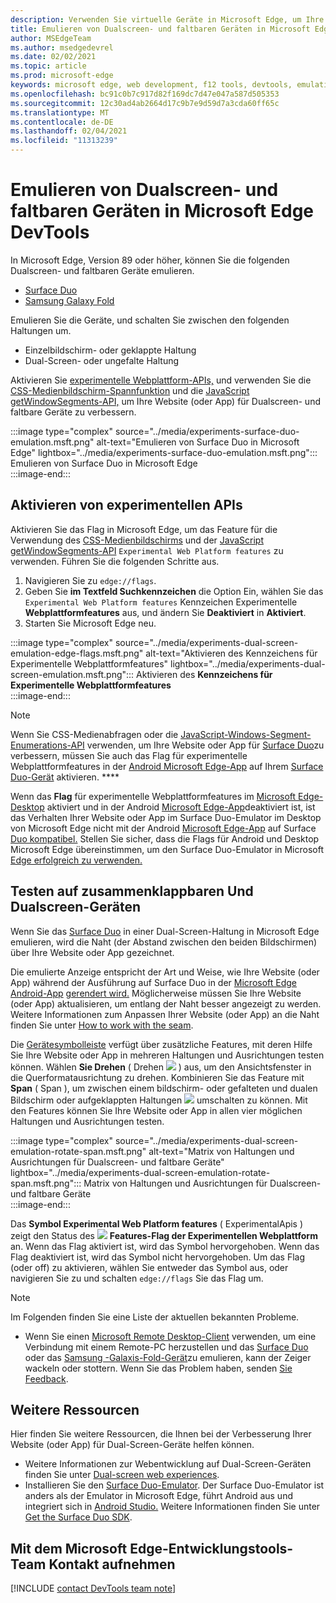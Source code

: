 ```yaml
---
description: Verwenden Sie virtuelle Geräte in Microsoft Edge, um Ihre Website für Dualscreen- und faltbare Geräte zu verbessern.
title: Emulieren von Dualscreen- und faltbaren Geräten in Microsoft Edge DevTools
author: MSEdgeTeam
ms.author: msedgedevrel
ms.date: 02/02/2021
ms.topic: article
ms.prod: microsoft-edge
keywords: microsoft edge, web development, f12 tools, devtools, emulation, device, simulation, mobile, dual-screen, foldable, Surface Duo, Samsung Galaxy Fold
ms.openlocfilehash: bc91c0b7c917d82f169dc7d47e047a587d505353
ms.sourcegitcommit: 12c30ad4ab2664d17c9b7e9d59d7a3cda60ff65c
ms.translationtype: MT
ms.contentlocale: de-DE
ms.lasthandoff: 02/04/2021
ms.locfileid: "11313239"
---
```

# Emulieren von Dualscreen- und faltbaren Geräten in Microsoft Edge DevTools  

In Microsoft Edge, Version 89 oder höher, können Sie die folgenden Dualscreen- und faltbaren Geräte emulieren.  

*   [Surface Duo][SurfaceDevicesDuo]  
*   [Samsung Galaxy Fold][SamsungMobileGalaxyFold]  
    
Emulieren Sie die Geräte, und schalten Sie zwischen den folgenden Haltungen um.  

*   Einzelbildschirm- oder geklappte Haltung  
*   Dual-Screen- oder ungefalte Haltung  
    
Aktivieren Sie [experimentelle Webplattform-APIs,](#turn-on-experimental-apis) und verwenden Sie die [CSS-Medienbildschirm-Spannfunktion][DualScreenDocsCssMedia] und die [JavaScript getWindowSegments-API,][DualScreenDocsJSAPI] um Ihre Website \(oder App\) für Dualscreen- und faltbare Geräte zu verbessern.  

:::image type="complex" source="../media/experiments-surface-duo-emulation.msft.png" alt-text="Emulieren von Surface Duo in Microsoft Edge" lightbox="../media/experiments-surface-duo-emulation.msft.png":::  
   Emulieren von Surface Duo in Microsoft Edge  
:::image-end:::  

## Aktivieren von experimentellen APIs  

Aktivieren Sie das Flag in Microsoft Edge, um das Feature für die Verwendung des [CSS-Medienbildschirms][DualScreenDocsCssMedia] und der [JavaScript getWindowSegments-API][DualScreenDocsJSAPI] `Experimental Web Platform features` zu verwenden.  Führen Sie die folgenden Schritte aus.  

1.  Navigieren Sie zu `edge://flags`.  
1.  Geben Sie **im Textfeld Suchkennzeichen** die Option Ein, wählen Sie das `Experimental Web Platform features` Kennzeichen Experimentelle **Webplattformfeatures** aus, und ändern Sie **Deaktiviert** in **Aktiviert**.  
1.  Starten Sie Microsoft Edge neu.  
    
:::image type="complex" source="../media/experiments-dual-screen-emulation-edge-flags.msft.png" alt-text="Aktivieren des Kennzeichens für Experimentelle Webplattformfeatures" lightbox="../media/experiments-dual-screen-emulation.msft.png":::
   Aktivieren des **Kennzeichens für Experimentelle Webplattformfeatures**  
:::image-end:::  

> [!NOTE]
> Wenn Sie CSS-Medienabfragen oder die [JavaScript-Windows-Segment-Enumerations-API][DualScreenDocsJSAPI] verwenden, um Ihre Website oder App für [Surface Duo][SurfaceDevicesDuo]zu verbessern, müssen Sie auch das Flag für experimentelle Webplattformfeatures in der [Android Microsoft Edge-App][GooglePlayMicrosoftEdge] auf Ihrem [Surface Duo-Gerät][SurfaceDevicesDuo] aktivieren. [][DualScreenDocsCssMedia] ****  
> 
> Wenn das **Flag** für experimentelle Webplattformfeatures im [Microsoft Edge-Desktop][MicrosoftEdge] aktiviert und in der Android [Microsoft Edge-App][GooglePlayMicrosoftEdge]deaktiviert ist, ist das Verhalten Ihrer Website oder App im Surface Duo-Emulator im Desktop von Microsoft Edge nicht mit der Android [Microsoft Edge-App][GooglePlayMicrosoftEdge] auf Surface [Duo kompatibel.][SurfaceDevicesDuo]  Stellen Sie sicher, dass die Flags für Android und Desktop Microsoft Edge übereinstimmen, um den Surface Duo-Emulator in Microsoft [Edge erfolgreich zu verwenden.][MicrosoftEdge]  

## Testen auf zusammenklappbaren Und Dualscreen-Geräten  

Wenn Sie das [Surface Duo][SurfaceDevicesDuo] in einer Dual-Screen-Haltung in Microsoft Edge emulieren, wird die Naht \(der Abstand zwischen den beiden Bildschirmen\) über Ihre Website oder App gezeichnet.  

Die emulierte Anzeige entspricht der Art und Weise, wie Ihre Website \(oder App\) während der Ausführung auf Surface Duo in der [Microsoft Edge Android-App][GooglePlayMicrosoftEdge] [gerendert wird.][SurfaceDevicesDuo]  Möglicherweise müssen Sie Ihre Website \(oder App\) aktualisieren, um entlang der Naht besser angezeigt zu werden.  Weitere Informationen zum Anpassen Ihrer Website \(oder App\) an die Naht finden Sie unter [How to work with the seam][DualScreenIntroductionHowWorkSeam].  

Die [Gerätesymbolleiste][DevtoolsDeviceModeIndexSimulateMobileViewport] verfügt über zusätzliche Features, mit deren Hilfe Sie Ihre Website oder App in mehreren Haltungen und Ausrichtungen testen können.  Wählen **Sie Drehen** \( Drehen ![ ](../media/rotate-dark-icon.msft.png) \) aus, um den Ansichtsfenster in die Querformatausrichtung zu drehen. Kombinieren Sie das Feature mit **Span** \( Span \), um zwischen einem bildschirm- oder gefalteten und dualen Bildschirm oder aufgeklappten Haltungen ![ ](../media/span-dark-icon.msft.png) umschalten zu können.  Mit den Features können Sie Ihre Website oder App in allen vier möglichen Haltungen und Ausrichtungen testen.  

:::image type="complex" source="../media/experiments-dual-screen-emulation-rotate-span.msft.png" alt-text="Matrix von Haltungen und Ausrichtungen für Dualscreen- und faltbare Geräte" lightbox="../media/experiments-dual-screen-emulation-rotate-span.msft.png":::
   Matrix von Haltungen und Ausrichtungen für Dualscreen- und faltbare Geräte  
:::image-end:::  

Das **Symbol Experimental Web Platform features** \( ExperimentalApis \) zeigt den Status des ![ ](../media/experimental-apis-dark-icon.msft.png) **Features-Flag der Experimentellen Webplattform** an.  Wenn das Flag aktiviert ist, wird das Symbol hervorgehoben.  Wenn das Flag deaktiviert ist, wird das Symbol nicht hervorgehoben.  Um das Flag \(oder off\) zu aktivieren, wählen Sie entweder das Symbol aus, oder navigieren Sie zu und schalten `edge://flags` Sie das Flag um.  

> [!NOTE]
> Im Folgenden finden Sie eine Liste der aktuellen bekannten Probleme.  
> 
> *   Wenn Sie einen [Microsoft Remote Desktop-Client][RemoteDesktopClientDocs] verwenden, um eine Verbindung mit einem Remote-PC herzustellen und das [Surface Duo][SurfaceDevicesDuo] oder das [Samsung -Galaxis-Fold-Gerät][SamsungMobileGalaxyFold]zu emulieren, kann der Zeiger wackeln oder stottern.  Wenn Sie das Problem haben, senden [Sie Feedback](#getting-in-touch-with-the-microsoft-edge-devtools-team).  

## Weitere Ressourcen  

Hier finden Sie weitere Ressourcen, die Ihnen bei der Verbesserung Ihrer Website \(oder App\) für Dual-Screen-Geräte helfen können.  

*   Weitere Informationen zur Webentwicklung auf Dual-Screen-Geräten finden Sie unter [Dual-screen web experiences][DualScreenWebIndex].  
*   Installieren Sie den [Surface Duo-Emulator][DualScreenAndroidUseEmulator].  Der Surface Duo-Emulator ist anders als der Emulator in Microsoft Edge, führt Android aus und integriert sich in [Android Studio.][AndroidDeveloperStudio]  Weitere Informationen finden Sie unter [Get the Surface Duo SDK][DualScreenAndroidGetDuoSdk].  

## Mit dem Microsoft Edge-Entwicklungstools-Team Kontakt aufnehmen  

[!INCLUDE [contact DevTools team note](../includes/contact-devtools-team-note.md)]  

<!-- links -->  

[DevtoolsDeviceModeIndexSimulateMobileViewport]: ../device-mode/index.md#simulate-a-mobile-viewport "Simulieren mobiler Geräte mit dem Gerätemodus in Microsoft Edge DevTools | Microsoft Edge"  

[DualScreenWebIndex]: /dual-screen/web/index "Dualscreen-Weberfahrungen | Microsoft Docs"  
[DualScreenAndroidGetDuoSdk]: /dual-screen/android/get-duo-sdk "Laden Sie den Surface Duo-Emulator | Microsoft Docs"  
[DualScreenIntroductionHowWorkSeam]: /dual-screen/introduction#how-to-work-with-the-seam "Arbeiten mit der Naht – Einführung in Geräten mit dualem Bildschirm | Microsoft Docs"  
[DualScreenAndroidUseEmulator]: /dual-screen/android/use-emulator "Verwenden des Surface Duo-Emulators | Microsoft Docs"  
[DualScreenDocsCssMedia]: /dual-screen/web/css-media-spanning "Feature „CSS-Medienbildschirmaufteilung“ für die Erkennung von dualem Bildschirm | Microsoft Docs"  
[DualScreenDocsJSAPI]: /dual-screen/web/javascript-getwindowsegments "Die API „getWindowSegments JavaScript“ für Geräte mit dualem Bildschirm | Microsoft Docs"  

[RemoteDesktopClientDocs]: /windows-server/remote/remote-desktop-services/clients/remote-desktop-clients "Remotedesktopclients | Microsoft Docs"

[MicrosoftEdge]: https://www.microsoft.com/edge "Microsoft Edge"  

[SurfaceDevicesDuo]: https://www.microsoft.com/surface/devices/surface-duo "Surface Duo | Microsoft Surface"  

[AndroidDeveloperStudio]: https://developer.android.com/studio/ "Android Studio"  

[GooglePlayMicrosoftEdge]: https://play.google.com/store/apps/details?id=com.microsoft.emmx "Microsoft Edge | Google Play"  

[SamsungMobileGalaxyFold]: https://www.samsung.com/mobile/galaxy-fold/ "Galaxis fold | Samsung"  
